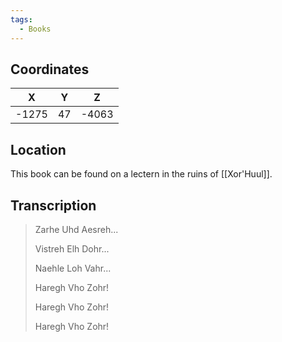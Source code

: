 ```yaml
---
tags:
  - Books
---
```


## Coordinates
| **X** | **Y** | **Z** |
| :---: | :---: | :---: |
| -1275 |  47   | -4063 |

## Location
This book can be found on a lectern in the ruins of [[Xor'Huul]].

## Transcription
> Zarhe Uhd Aesreh...
>
> Vistreh Elh Dohr...
>
> Naehle Loh Vahr...
>
> Haregh Vho Zohr!
>
> Haregh Vho Zohr!
>
> Haregh Vho Zohr!

